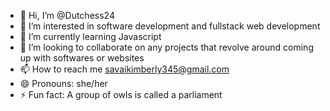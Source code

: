 - 👋 Hi, I’m @Dutchess24
- 👀 I’m interested in software development and fullstack web development
- 🌱 I’m currently learning Javascript
- 💞️ I’m looking to collaborate on any projects that revolve around coming up with softwares or websites
- 📫 How to reach me savaikimberly345@gmail.com 
- 😄 Pronouns: she/her
- ⚡ Fun fact: A group of owls is called a parliament

<!---
Dutchess24/Dutchess24 is a ✨ special ✨ repository because its `README.md` (this file) appears on your GitHub profile.
You can click the Preview link to take a look at your changes.
--->
